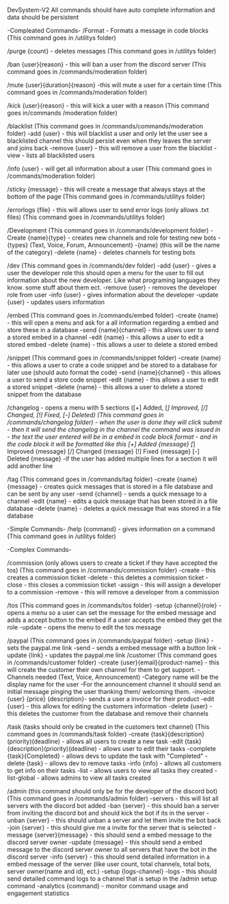 DevSystem-V2
All commands should have auto complete information and data should be persistent

-Compleated Commands-
/Format - Formats a message in code blocks (This command goes in /utilitys folder)

/purge {count} - deletes messages (This command goes in /utilitys folder)

/ban {user}{reason} - this will ban a user from the discord server (This command goes in /commands/moderation folder)

/mute {user}{duration}{reason} -this will mute a user for a certain time (This command goes in /commands/moderation folder)

/kick {user}{reason} - this will kick a user with a reason (This command goes in/commands /moderation folder)

/blacklist  (This command goes in  /commands/commands/moderation folder)
	-add {user} - this will blacklist a user and only let the user see a blacklisted channel this should persist even when they leaves the server and joins back
	-remove {user} - this will remove a user from the blacklist
	-view - lists all blacklisted users

/info {user} - will get all information about a user (This command goes in /commands/moderation folder)

/sticky {message} - this will create a message that always stays at the bottom of the page (This command goes in /commands/utilitys folder)

/errorlogs {file} - this will allows user to send error logs (only allows .txt files) (This command goes in /commands/utilitys folder)




/Development (This command goes in /commands/development folder)
	-Create {name}{type} - creates new channels and role for testing new bots
		-{types} (Text, Voice, Forum, Announcement)
		-{name} (this will be the name of the category)
	-delete {name} - deletes channels for testing bots

/dev (This command goes in  /commands/dev folder)
	-add {user} - gives a user the developer role this should open a menu for the user to fill out information about the new developer. Like what programing languages they know. some stuff about them ect.
	-remove {user} - removes the developer role from user
	-info {user} - gives information about the developer
	-update {user} - updates users information


/embed (This command goes in  /commands/embed folder)
	-create {name} - this will open a menu and ask for a all information regarding a embed and store these in a database
	-send {name}{channel} - this allows user to send a stored embed in a channel
	-edit {name} - this allows a user to edit a stored embed
	-delete {name} - this allows a user to delete a stored embed

/snippet (This command goes in  /commands/snippet folder)
	-create {name} - this allows a user to crate a code snippet and be stored to a database for later use (should auto format the code)
	-send {name}{channel} - this allows a user to send a store code snippet
	-edit {name} - this allows a user to edit a stored snippet
	-delete {name} - this allows a user to delete a stored snippet from the database

/changelog - opens a menu with 5 sections ([+] Added, [*] Improved, [/] Changed, [!] Fixed, [-] Deleted) (This command goes in  /commands/changelog folder)
	- when the user is done they will click submit
	- then it will send the changelog in the channel the command was issued in
	- the text the user entered will be in a embed in code block format
	- and in the code block it will be formatted like this
		[+] Added {message}
		[*] Improved {message}
		[/] Changed {message}
		[!] Fixed {message}
		[-] Deleted {message}
	-if the user has added multiple lines for a section it will add another line

/tag (This command goes in  /commands/tag folder)
	-create {name}{message} - creates quick messages that is stored in a file database and can be sent by any user
	-send {channel} - sends a quick message to a channel
	-edit {name} - edits a quick message that has been stored in a file database
	-delete {name} - deletes a quick message that was stored in a file database














-Simple Commands-
/help {command} - gives information on a command (This command goes in /utilitys folder)

-Complex Commands-


/commission (only allows users to create a ticket if they have accepted the tos) (This command goes in  /commands/commission folder)
	-create - this creates a commission ticket
	-delete - this deletes a commission ticket
	-close	- this closes a commission ticket
	-assign - this will assign a developer to a commission
	-remove - this will remove a developer from a commission







/tos (This command goes in  /commands/tos folder)
	-setup {channel}{role} - opens a menu so a user can set the message for the embed message and adds a accept button to the embed if a user accepts the embed they get the role 
	-update - opens the menu to edit the tos message

/paypal (This command goes in  /commands/paypal folder)
	-setup {link} - sets the paypal.me link
	-send - sends a embed message with a button link
	-update {link} - updates the paypal.me link
/customer (This command goes in  /commands/customer folder)
	-create {user}{email}{product-name} - this will create the customer their own channel for them to get support.
		-Channels needed (Text, Voice, Announcement)
		-Category name will be the display name for the user
		-For the announcement channel it should send an initial message pinging the user thanking them/ welcoming them.
	-invoice {user} {price} {description}- sends a user a invoice for their product
	-edit {user} - this allows for editing the customers information
	-delete {user} - this deletes the customer from the database and remove their channels

/task (tasks should only be created in the customers text channel) (This command goes in  /commands/task folder)
	-create {task}{description}(priority)(deadline) - allows all users to create a new task
	-edit {task}{description}(priority)(deadline) - allows user to edit their tasks
	-complete {task}{Completed} - allows devs to update the task with "Completed"
	-delete {task} - allows dev to remove tasks
	-info {info} - allows all customers to get info on their tasks
	-list - allows users to view all tasks they created
	-list-global - allows admins to view all tasks created

/admin (this command should only be for the developer of the discord bot) (This command goes in  /commands/admin folder)
	-servers - this will list all servers with the discord bot added
	-ban {server} - this should ban a server from inviting the discord bot and should kick the bot if its in the server
	-unban {server} - this should unban a server and let them invite the bot back
	-join {server} - this should give me a invite for the server that is selected
	-message {server}{message} - this should send a embed message to the discord server owner 
	-update {message} - this should send a embed message to the discord server owner to all servers that have the bot in the discord server
	-info {server} - this should send detailed information in a embed message of the server (like user count, total channels, total bots, server owner(name and id), ect.)
	-setup {logs-channel}
	-logs - this should send detailed command logs to a channel that is setup in the /admin setup command
	-analytics {command} - monitor command usage and engagement statistics



